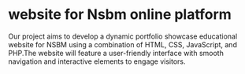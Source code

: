 # website for Nsbm online platform
Our project aims to develop a dynamic portfolio showcase educational  website for NSBM using a combination of HTML, CSS, JavaScript, and PHP.The website will feature a user-friendly interface with smooth navigation and interactive elements to engage visitors.
